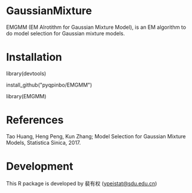 # GaussianMixture
EMGMM (EM Alrotithm for Gaussian Mixture Model), is an EM algorithm to do model selection for Gaussian mixture models.

# Installation

library(devtools)

install_github("pyqpinbo/EMGMM")

library(EMGMM)


# References

Tao Huang, Heng Peng, Kun Zhang; Model Selection for Gaussian Mixture Models, Statistica Sinica, 2017.


# Development

This R package is developed by 裴有权 (ypeistat@sdu.edu.cn)
